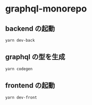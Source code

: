 # graphql-monorepo

## backend の起動

```
yarn dev-back
```

## graphql の型を生成

```
yarn codegen
```

## frontend の起動

```
yarn dev-front
```
